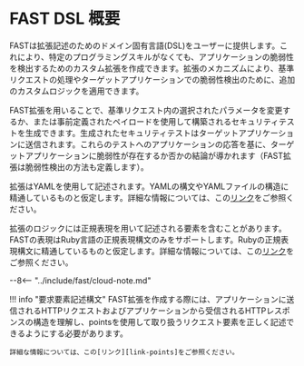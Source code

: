 [link-yaml]:            https://yaml.org/spec/1.2/spec.html  
[link-ruby-regexp]:     http://ruby-doc.org/core-2.6.1/doc/regexp_rdoc.html  
[link-points]:          points/intro.md

# FAST DSL 概要

FASTは拡張記述のためのドメイン固有言語(DSL)をユーザーに提供します。これにより、特定のプログラミングスキルがなくても、アプリケーションの脆弱性を検出するためのカスタム拡張を作成できます。拡張のメカニズムにより、基準リクエストの処理やターゲットアプリケーションでの脆弱性検出のために、追加のカスタムロジックを適用できます。

FAST拡張を用いることで、基準リクエスト内の選択されたパラメータを変更するか、または事前定義されたペイロードを使用して構築されるセキュリティテストを生成できます。生成されたセキュリティテストはターゲットアプリケーションに送信されます。これらのテストへのアプリケーションの応答を基に、ターゲットアプリケーションに脆弱性が存在するか否かの結論が導かれます（FAST拡張は脆弱性検出の方法も定義します）。

拡張はYAMLを使用して記述されます。YAMLの構文やYAMLファイルの構造に精通しているものと仮定します。詳細な情報については、この[リンク][link-yaml]をご参照ください。

拡張のロジックには正規表現を用いて記述される要素を含むことがあります。FASTの表現はRuby言語の正規表現構文のみをサポートします。Rubyの正規表現構文に精通しているものと仮定します。詳細な情報については、この[リンク][link-ruby-regexp]をご参照ください。

--8<-- "../include/fast/cloud-note.md"

!!! info "要求要素記述構文"
    FAST拡張を作成する際には、アプリケーションに送信されるHTTPリクエストおよびアプリケーションから受信されるHTTPレスポンスの構造を理解し、pointsを使用して取り扱うリクエスト要素を正しく記述できるようにする必要があります。

    詳細な情報については、この[リンク][link-points]をご参照ください。